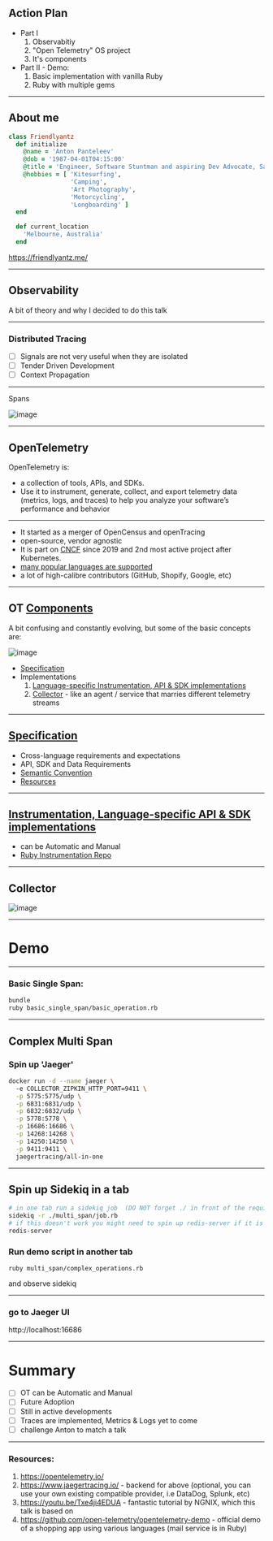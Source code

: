  
## Action Plan

- Part I
	1. Observabitiy
	2. "Open Telemetry" OS project
	3. It's components
- Part II - Demo:
	1. Basic implementation with vanilla Ruby
	2. Ruby with multiple gems

---

## About me
```ruby
class Friendlyantz
  def initialize
    @name = 'Anton Panteleev'
    @dob = '1987-04-01T04:15:00'
    @title = 'Engineer, Software Stuntman and aspiring Dev Advocate, Saul Goodman of Tech'
    @hobbies = [ 'Kitesurfing', 
                 'Camping',
                 'Art Photography',
                 'Motorcycling',
                 'Longboarding' ]
  end

  def current_location
    'Melbourne, Australia'
  end
  ```
https://friendlyantz.me/

---

## Observability

A bit of theory and why I decided to do this talk


---

### Distributed Tracing
- [ ] Signals are not very useful when they are isolated
- [ ] Tender Driven Development
- [ ] Context Propagation

---

Spans

![image](https://github.com/friendlyantz/open-telemetry-sandbox/assets/70934030/6434babf-bd37-4f35-8a1b-45e6b74090c5)

---

## OpenTelemetry 

OpenTelemetry is:
 - a collection of tools, APIs, and SDKs. 
 - Use it to instrument, generate, collect, and export telemetry data (metrics, logs, and traces) to help you analyze your software’s performance and behavior


---

 - It started as a merger of OpenCensus and openTracing 
 - open-source, vendor agnostic
 - It is part on [CNCF](https://www.cncf.io/projects/opentelemetry/) since 2019 and 2nd most active project after Kubernetes.
 - [many popular languages are supported](https://opentelemetry.io/docs/instrumentation/#status-and-releases)
 - a lot of high-calibre contributors (GitHub, Shopify, Google, etc)

---

## OT [Components](https://opentelemetry.io/docs/concepts/components/) 
A bit confusing and constantly evolving, but some of the basic concepts are:

![image](https://github.com/friendlyantz/open-telemetry-sandbox/assets/70934030/8f9c3e48-ee8b-4094-aeb1-d812a51afb4d)

- [Specification](https://opentelemetry.io/docs/concepts/components/#specification) 
- Implementations
	1. [Language-specific Instrumentation, API & SDK implementations](https://opentelemetry.io/docs/concepts/components/#language-specific-api--sdk-implementations)
	2. [Collector](https://opentelemetry.io/docs/concepts/components/#collector) - like an agent / service that marries different telemetry streams

---

##  [Specification](https://opentelemetry.io/docs/concepts/components/#specification) 

- Cross-language requirements and expectations 
- API, SDK and Data Requirements
- [Semantic Convention](https://opentelemetry.io/docs/concepts/semantic-conventions/)
- [Resources](https://opentelemetry.io/docs/instrumentation/js/resources/)

---

## [Instrumentation, Language-specific API & SDK implementations](https://opentelemetry.io/docs/concepts/components/#language-specific-api--sdk-implementations)

- can be Automatic and Manual
- [Ruby Instrumentation Repo](https://github.com/open-telemetry/opentelemetry-ruby-contrib/tree/main/instrumentation)

---

## Collector
![image](https://github.com/friendlyantz/open-telemetry-sandbox/assets/70934030/a0397a17-041a-4a1d-acb1-f98f35c18d49)

---

# Demo

---

### Basic Single Span:

```sh
bundle
ruby basic_single_span/basic_operation.rb
```
---

## Complex Multi Span
### Spin up 'Jaeger'
```sh
docker run -d --name jaeger \            
  -e COLLECTOR_ZIPKIN_HTTP_PORT=9411 \
  -p 5775:5775/udp \
  -p 6831:6831/udp \
  -p 6832:6832/udp \
  -p 5778:5778 \
  -p 16686:16686 \
  -p 14268:14268 \
  -p 14250:14250 \
  -p 9411:9411 \
  jaegertracing/all-in-one
```

---

## Spin up Sidekiq in a tab
```sh
# in one tab run a sidekiq job  (DO NOT forget ./ in front of the required filepath)
sidekiq -r ./multi_span/job.rb
# if this doesn't work you might need to spin up redis-server if it is not running already
redis-server  
```

### Run demo script in another tab
```
ruby multi_span/complex_operations.rb 
```
and observe sidekiq
 
---

### go to Jaeger UI
http://localhost:16686

---

# Summary
- [ ] OT can be Automatic and Manual
- [ ] Future Adoption
- [ ] Still in active developments
- [ ] Traces are implemented, Metrics & Logs yet to come
- [ ] challenge Anton to match a talk
---

### Resources:
1. https://opentelemetry.io/
2. https://www.jaegertracing.io/ - backend for above (optional, you can use your own existing compatible provider, i.e DataDog, Splunk, etc)
3. https://youtu.be/Txe4ji4EDUA - fantastic tutorial by NGNIX, which this talk is based on
4. https://github.com/open-telemetry/opentelemetry-demo - official demo of a shopping app using various languages (mail service is in Ruby)
